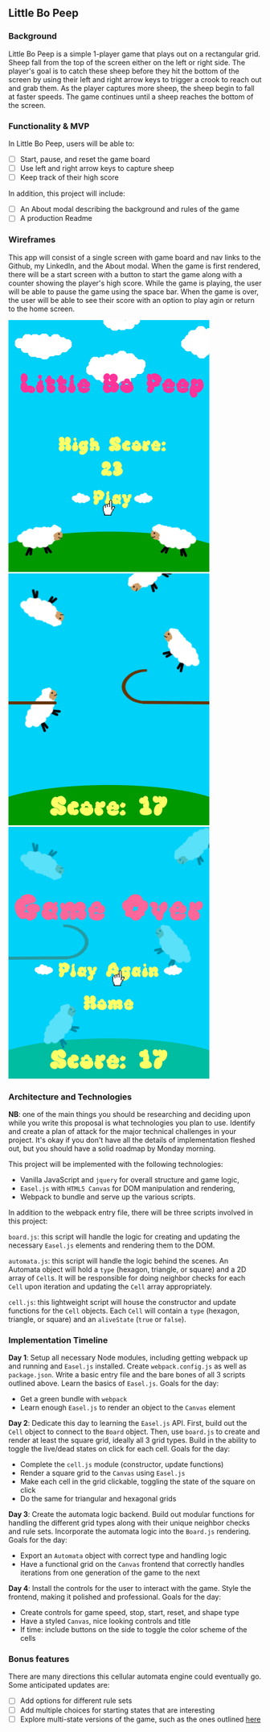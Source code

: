 ## Little Bo Peep

### Background

Little Bo Peep is a simple 1-player game that plays out on a rectangular grid. Sheep fall from the top of the screen either on the left or right side. The player's goal is to catch these sheep before they hit the bottom of the screen by using their left and right arrow keys to trigger a crook to reach out and grab them. As the player captures more sheep, the sheep begin to fall at faster speeds. The game continues until a sheep reaches the bottom of the screen.

### Functionality & MVP  

In Little Bo Peep, users will be able to:

- [ ] Start, pause, and reset the game board
- [ ] Use left and right arrow keys to capture sheep
- [ ] Keep track of their high score

In addition, this project will include:

- [ ] An About modal describing the background and rules of the game
- [ ] A production Readme

### Wireframes

This app will consist of a single screen with game board and nav links to the Github, my LinkedIn,
and the About modal.  When the game is first rendered, there will be a start screen with a button to start the game along with a counter showing the player's high score. While the game is playing, the user will be able to pause the game using the space bar. When the game is over, the user will be able to see their score with an option to play agin or return to the home screen.

![wireframes](https://github.com/TyGooch/little-bo-peep/blob/master/wifeframes/HomePage.png)
![wireframes](https://github.com/TyGooch/little-bo-peep/blob/master/wifeframes/PlayPage.png)
![wireframes](https://github.com/TyGooch/little-bo-peep/blob/master/wifeframes/GameOverPage.png)

### Architecture and Technologies

**NB**: one of the main things you should be researching and deciding upon while you write this proposal is what technologies you plan to use.  Identify and create a plan of attack for the major technical challenges in your project.  It's okay if you don't have all the details of implementation fleshed out, but you should have a solid roadmap by Monday morning.

This project will be implemented with the following technologies:

- Vanilla JavaScript and `jquery` for overall structure and game logic,
- `Easel.js` with `HTML5 Canvas` for DOM manipulation and rendering,
- Webpack to bundle and serve up the various scripts.

In addition to the webpack entry file, there will be three scripts involved in this project:

`board.js`: this script will handle the logic for creating and updating the necessary `Easel.js` elements and rendering them to the DOM.

`automata.js`: this script will handle the logic behind the scenes.  An Automata object will hold a `type` (hexagon, triangle, or square) and a 2D array of `Cell`s.  It will be responsible for doing neighbor checks for each `Cell` upon iteration and updating the `Cell` array appropriately.

`cell.js`: this lightweight script will house the constructor and update functions for the `Cell` objects.  Each `Cell` will contain a `type` (hexagon, triangle, or square) and an `aliveState` (`true` or `false`).

### Implementation Timeline

**Day 1**: Setup all necessary Node modules, including getting webpack up and running and `Easel.js` installed.  Create `webpack.config.js` as well as `package.json`.  Write a basic entry file and the bare bones of all 3 scripts outlined above.  Learn the basics of `Easel.js`.  Goals for the day:

- Get a green bundle with `webpack`
- Learn enough `Easel.js` to render an object to the `Canvas` element

**Day 2**: Dedicate this day to learning the `Easel.js` API.  First, build out the `Cell` object to connect to the `Board` object.  Then, use `board.js` to create and render at least the square grid, ideally all 3 grid types.  Build in the ability to toggle the live/dead states on click for each cell.  Goals for the day:

- Complete the `cell.js` module (constructor, update functions)
- Render a square grid to the `Canvas` using `Easel.js`
- Make each cell in the grid clickable, toggling the state of the square on click
- Do the same for triangular and hexagonal grids

**Day 3**: Create the automata logic backend.  Build out modular functions for handling the different grid types along with their unique neighbor checks and rule sets.  Incorporate the automata logic into the `Board.js` rendering.  Goals for the day:

- Export an `Automata` object with correct type and handling logic
- Have a functional grid on the `Canvas` frontend that correctly handles iterations from one generation of the game to the next


**Day 4**: Install the controls for the user to interact with the game.  Style the frontend, making it polished and professional.  Goals for the day:

- Create controls for game speed, stop, start, reset, and shape type
- Have a styled `Canvas`, nice looking controls and title
- If time: include buttons on the side to toggle the color scheme of the cells


### Bonus features

There are many directions this cellular automata engine could eventually go.  Some anticipated updates are:

- [ ] Add options for different rule sets
- [ ] Add multiple choices for starting states that are interesting
- [ ] Explore multi-state versions of the game, such as the ones outlined [here](https://cs.stanford.edu/people/eroberts/courses/soco/projects/2008-09/modeling-natural-systems/gameOfLife2.html)
